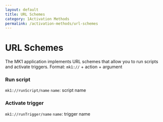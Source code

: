 ```yaml
---
layout: default
title: URL Schemes
category: 1Activation Methods
permalink: /activation-methods/url-schemes
---
```


# URL Schemes
The MK1 application implements URL schemes that allow you to run scripts and activate triggers.
Format: `mk1://` + action + argument

### Run script
`mk1://runScript/name`
`name`: script name

### Activate trigger
`mk1://runTrigger/name`
`name`: trigger name
